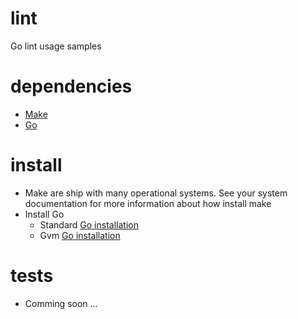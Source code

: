 # lint
Go lint usage samples

# dependencies
- [Make](https://www.gnu.org/software/make/)
- [Go](https://golang.org/)


# install
- Make are ship with many operational systems. See your system documentation for more information about how install make
- Install Go
  - Standard [Go installation](https://golang.org/doc/install)
  - Gvm [Go installation](https://github.com/moovweb/gvm)

# tests
- Comming soon ...
